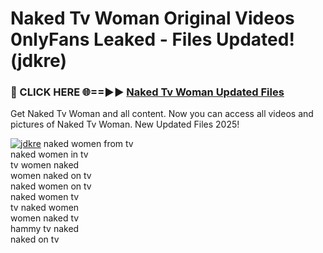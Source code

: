 # Naked Tv Woman Original Videos 0nlyFans Leaked - Files Updated! (jdkre)

<h3>🔴 CLICK HERE 🌐==►► <a href="https://tinyurl.com/yckcrads" rel="nofollow">Naked Tv Woman Updated Files</a></h3>

Get Naked Tv Woman and all content. Now you can access all videos and pictures of Naked Tv Woman. New Updated Files 2025!

[![jdkre](https://i.imgur.com/hpKpOFt.gif)](https://tinyurl.com/yckcrads)
naked women from tv<br>
naked women in tv<br>
tv women naked<br>
women naked on tv<br>
naked women on tv<br>
naked women tv<br>
tv naked women<br>
women naked tv<br>
hammy tv naked<br>
naked on tv